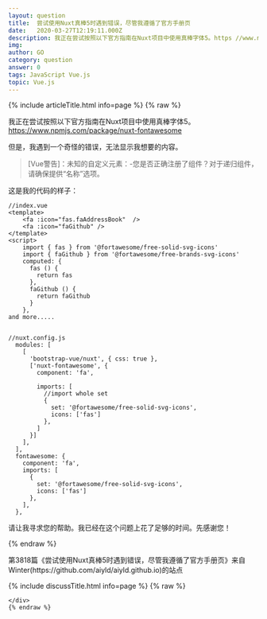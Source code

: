 ```yaml
---
layout: question
title:  尝试使用Nuxt真棒5时遇到错误，尽管我遵循了官方手册页
date:   2020-03-27T12:19:11.000Z
description: 我正在尝试按照以下官方指南在Nuxt项目中使用真棒字体5。https //www.npmjs.com/package/nuxt-fontawesome...
img: 
author: GO
category: question
answer: 0
tags: JavaScript Vue.js
topic: Vue.js
---
```

<div class="article-root">
  <div class="article">
    {% include articleTitle.html info=page %}
    {% raw %}
    <div class="article-content"><p><font style="vertical-align: inherit;"><font style="vertical-align: inherit;">我正在尝试按照以下官方指南在Nuxt项目中使用真棒字体5。
</font></font><a href="https://www.npmjs.com/package/nuxt-fontawesome" rel="nofollow noreferrer"><font style="vertical-align: inherit;"><font style="vertical-align: inherit;">https://www.npmjs.com/package/nuxt-fontawesome</font></font></a></p>

<p><font style="vertical-align: inherit;"><font style="vertical-align: inherit;">但是，我遇到一个奇怪的错误，无法显示我想要的内容。 </font></font></p>

<blockquote>
  <p><font style="vertical-align: inherit;"><font style="vertical-align: inherit;">[Vue警告]：未知的自定义元素：-您是否正确注册了组件？</font><font style="vertical-align: inherit;">对于递归组件，请确保提供“名称”选项。</font></font></p>
</blockquote>

<p><font style="vertical-align: inherit;"><font style="vertical-align: inherit;">这是我的代码的样子：</font></font></p>

<pre><code>//index.vue<font></font>
&lt;template&gt;<font></font>
    &lt;fa :icon="fas.faAddressBook"  /&gt;<font></font>
    &lt;fa :icon="faGithub" /&gt;<font></font>
&lt;/template&gt;<font></font>
&lt;script&gt;<font></font>
    import { fas } from '@fortawesome/free-solid-svg-icons'<font></font>
    import { faGithub } from '@fortawesome/free-brands-svg-icons'<font></font>
    computed: {<font></font>
      fas () {<font></font>
        return fas<font></font>
      },<font></font>
      faGithub () {<font></font>
        return faGithub<font></font>
      }<font></font>
    },<font></font>
and more.....<font></font>
<font></font>
<font></font>
//nuxt.config.js<font></font>
  modules: [<font></font>
    [<font></font>
      'bootstrap-vue/nuxt', { css: true },<font></font>
      ['nuxt-fontawesome', {<font></font>
        component: 'fa',<font></font>
<font></font>
        imports: [<font></font>
          //import whole set<font></font>
          {<font></font>
            set: '@fortawesome/free-solid-svg-icons',<font></font>
            icons: ['fas']<font></font>
          },<font></font>
        ]<font></font>
      }]<font></font>
    ],<font></font>
  ],<font></font>
  fontawesome: {<font></font>
    component: 'fa',<font></font>
    imports: [<font></font>
      {<font></font>
        set: '@fortawesome/free-solid-svg-icons',<font></font>
        icons: ['fas']<font></font>
      },<font></font>
    ],<font></font>
  },<font></font>
</code></pre>

<p><font style="vertical-align: inherit;"><font style="vertical-align: inherit;">请让我寻求您的帮助。</font><font style="vertical-align: inherit;">我已经在这个问题上花了足够的时间。</font><font style="vertical-align: inherit;">先感谢您！</font></font></p></div>
    {% endraw %}
  </div>
  <p class="winter_mark">第3818篇《尝试使用Nuxt真棒5时遇到错误，尽管我遵循了官方手册页》来自Winter(https://github.com/aiyld/aiyld.github.io)的站点</p>
  <div class="discuss-wrapper">
    {% include discussTitle.html info=page %}
    {% raw %}
    <div class="discuss-list">
    
    </div>
    {% endraw %}
  </div>
<div>

